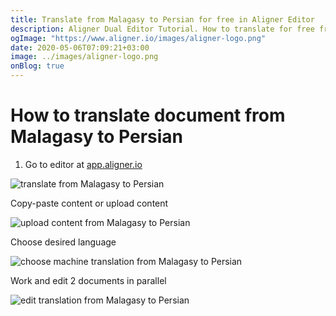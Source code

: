 ```yaml
---
title: Translate from Malagasy to Persian for free in Aligner Editor
description: Aligner Dual Editor Tutorial. How to translate for free from Malagasy to Persian. Aligner is multilingual document management platform. 
ogImage: "https://www.aligner.io/images/aligner-logo.png"
date: 2020-05-06T07:09:21+03:00
image: ../images/aligner-logo.png
onBlog: true
---
```


# How to translate document from Malagasy to Persian

1. Go to editor at [app.aligner.io](https://app.aligner.io "Aligner App web page")

![translate from Malagasy to Persian](../aligner-blank-editor.png "translate from Malagasy to Persian")

Copy-paste content or upload content

![upload content from Malagasy to Persian](../aligner-uploaded-document.png "upload content from Malagasy to Persian")

Choose desired language

![choose machine translation from Malagasy to Persian](../aligner-language-dropdown.png "choose machine translation from Malagasy to Persian")

Work and edit 2 documents in parallel

![edit translation from Malagasy to Persian](../aligner-double-sitded-editor.png "edit translation from Malagasy to Persian")

